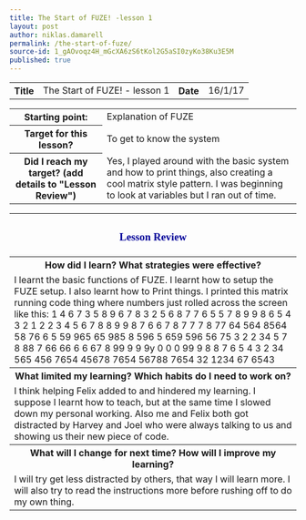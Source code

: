 ```yaml
---
title: The Start of FUZE! -lesson 1
layout: post
author: niklas.damarell
permalink: /the-start-of-fuze/
source-id: 1_gAOvoqz4H_mGcXA6zS6tKol2G5aSI0zyKo38Ku3E5M
published: true
---
```

<table>
  <tr>
    <th>Title</th>
    <td>The Start of FUZE! - lesson 1</td>
    <th>Date</th>
    <td>16/1/17</td>
  </tr>
</table>


<table>
  <tr>
    <th>Starting point:</th>
    <td>Explanation of FUZE</td>
  </tr>
  <tr>
    <th>Target for this lesson?</th>
    <td>To get to know the system</td>
  </tr>
  <tr>
    <th>Did I reach my target? 
(add details to "Lesson Review")</th>
    <td> Yes, I played around with the basic system and how to print things, also creating a cool matrix style pattern. I was beginning to look at variables but I ran out of time. </td>
  </tr>
</table>


<table>
  <tr>
  <th><h3><font face="Trebuchet MS" style="color:#000099;">Lesson Review </font></h3></th>
  </tr>
  <tr>
    <th>How did I learn? What strategies were effective? </th>
  </tr>
  <tr>
    <td>I learnt the basic functions of FUZE. I learnt how to setup the FUZE setup. I also learnt how to Print things. I printed this matrix running code thing where numbers just rolled across the screen like this: 1 4 6 7 3 5 8 9 6 7 8 3  2 5 6 8 7 7 6 5 5 7  8 9 9 8  6 5 4 3 2 1 2 2 3 4 5  6 7 8 8 9 9 8 7 6 6 7 8 7 7 7 8 77  64 564 8564 58 76 6 5 59 965 65 985 8 596 5 659 596 56 75 3 2 2 34 5 7 8 88 7  66 66 6 6 67  8 99 9 9 9y   0 0 0 99 9  8 8 7 6 5 4 3 2 34 565 456 7654 45678 7654 56788 7654 32 1234 67  6543</td>
  </tr>
  <tr>
    <th>What limited my learning? Which habits do I need to work on?</th>
  </tr>
  <tr>
    <td>I think helping Felix added to and hindered my learning. I suppose I learnt how to teach, but at the same time I slowed down my personal working. Also me and Felix both got distracted by Harvey and Joel who were always talking to us and showing us their new piece of code.</td>
  </tr>
  <tr>
    <th>What will I change for next time? How will I improve my learning?</th>
  </tr>
  <tr>
    <td>I will try get less distracted by others, that way I will learn more. I will also try to read the instructions more before rushing off to do my own thing. </td>
  </tr>
</table>



